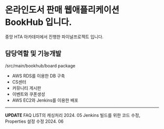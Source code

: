 <h1>온라인도서 판매 웹애플리케이션 BookHub 입니다. </h1>
중앙 HTA 아카데미에서 진행한 파이널프로젝트 입니다.


**담당역할 및 기능개발**
---
/src/main/bookhub/board package
+ AWS RDS를 이용한 DB 구축
+ CS센터
+ 커뮤니티 게시판
+ 이벤트와 쿠폰생성
+ AWS EC2와 Jenkins를 이용한 배포 
---

**UPDATE**
FAQ LIST의 캐싱처리 2024. 05
  Jenkins 빌드를 위한 코드 수정,  Properties 설정 수정 2024. 06



